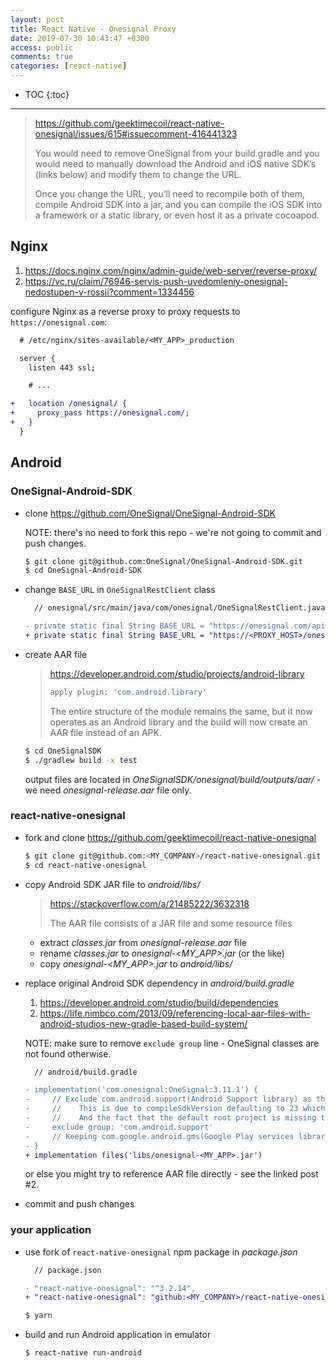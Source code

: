 ```yaml
---
layout: post
title: React Native - Onesignal Proxy
date: 2019-07-30 10:43:47 +0300
access: public
comments: true
categories: [react-native]
---
```


<!-- @format -->

<!-- more -->

<!-- prettier-ignore -->
* TOC
{:toc}
<hr>

> <https://github.com/geektimecoil/react-native-onesignal/issues/615#issuecomment-416441323>
>
> You would need to remove OneSignal from your build.gradle and you would need
> to manually download the Android and iOS native SDK’s (links below) and modify
> them to change the URL.
>
> Once you change the URL, you’ll need to recompile both of them, compile
> Android SDK into a jar, and you can compile the iOS SDK into a framework or a
> static library, or even host it as a private cocoapod.

## Nginx

1. <https://docs.nginx.com/nginx/admin-guide/web-server/reverse-proxy/>
2. <https://vc.ru/claim/76946-servis-push-uvedomleniy-onesignal-nedostupen-v-rossii?comment=1334456>

configure Nginx as a reverse proxy to proxy requests to `https://onesignal.com`:

```diff
  # /etc/nginx/sites-available/<MY_APP>_production

  server {
    listen 443 ssl;

    # ...

+   location /onesignal/ {
+     proxy_pass https://onesignal.com/;
+   }
  }
```

## Android

### OneSignal-Android-SDK

- clone <https://github.com/OneSignal/OneSignal-Android-SDK>

  NOTE: there's no need to fork this repo - we're not going to commit and push
  changes.

  ```sh
  $ git clone git@github.com:OneSignal/OneSignal-Android-SDK.git
  $ cd OneSignal-Android-SDK
  ```

- change `BASE_URL` in `OneSignalRestClient` class

  ```diff
    // onesignal/src/main/java/com/onesignal/OneSignalRestClient.java

  - private static final String BASE_URL = "https://onesignal.com/api/v1/";
  + private static final String BASE_URL = "https://<PROXY_HOST>/onesignal/api/v1/";
  ```

- create AAR file

  > <https://developer.android.com/studio/projects/android-library>
  >
  > ```groovy
  > apply plugin: 'com.android.library'
  > ```
  >
  > The entire structure of the module remains the same, but it now operates as
  > an Android library and the build will now create an AAR file instead of an
  > APK.

  ```sh
  $ cd OneSignalSDK
  $ ./gradlew build -x test
  ```

  output files are located in _OneSignalSDK/onesignal/build/outputs/aar/_ - we
  need _onesignal-release.aar_ file only.

### react-native-onesignal

- fork and clone <https://github.com/geektimecoil/react-native-onesignal>

  ```sh
  $ git clone git@github.com:<MY_COMPANY>/react-native-onesignal.git
  $ cd react-native-onesignal
  ```

- copy Android SDK JAR file to _android/libs/_

  > <https://stackoverflow.com/a/21485222/3632318>
  >
  > The AAR file consists of a JAR file and some resource files

  - extract _classes.jar_ from _onesignal-release.aar_ file
  - rename _classes.jar_ to _onesignal-<MY_APP>.jar_ (or the like)
  - copy _onesignal-<MY_APP>.jar_ to _android/libs/_

- replace original Android SDK dependency in _android/build.gradle_

  1. <https://developer.android.com/studio/build/dependencies>
  2. <https://life.nimbco.com/2013/09/referencing-local-aar-files-with-android-studios-new-gradle-based-build-system/>

  NOTE: make sure to remove `exclude group` line - OneSignal classes are not
  found otherwise.

  ```diff
    // android/build.gradle

  - implementation('com.onesignal:OneSignal:3.11.1') {
  -     // Exclude com.android.support(Android Support library) as the version range starts at 26.0.0
  -     //    This is due to compileSdkVersion defaulting to 23 which cant' be lower than the support library version
  -     //    And the fact that the default root project is missing the Google Maven repo required to pull down 26.0.0+
  -     exclude group: 'com.android.support'
  -     // Keeping com.google.android.gms(Google Play services library) as this version range starts at 10.2.1
  - }
  + implementation files('libs/onesignal-<MY_APP>.jar')
  ```

  or else you might try to reference AAR file directly - see the linked post #2.

- commit and push changes

### your application

- use fork of `react-native-onesignal` npm package in _package.json_

  ```diff
    // package.json

  - "react-native-onesignal": "^3.2.14",
  + "react-native-onesignal": "github:<MY_COMPANY>/react-native-onesignal",
  ```

  ```sh
  $ yarn
  ```

- build and run Android application in emulator

  ```sh
  $ react-native run-android
  ```
